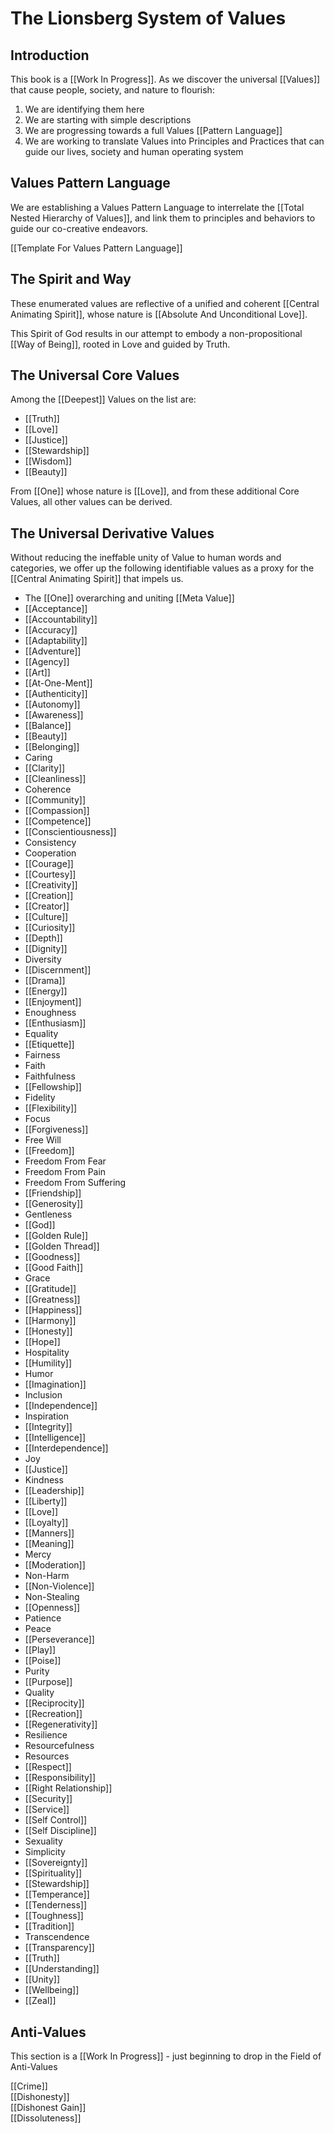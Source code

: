# The Lionsberg System of Values

## Introduction 

This book is a [[Work In Progress]]. As we discover the universal [[Values]] that cause people, society, and nature to flourish: 

1. We are identifying them here
2. We are starting with simple descriptions 
3. We are progressing towards a full Values [[Pattern Language]] 
4. We are working to translate Values into Principles and Practices that can guide our lives, society and human operating system 

## Values Pattern Language

We are establishing a Values Pattern Language to interrelate the [[Total Nested Hierarchy of Values]], and link them to principles and behaviors to guide our co-creative endeavors. 

[[Template For Values Pattern Language]]  

## The Spirit and Way 

These enumerated values are reflective of a unified and coherent [[Central Animating Spirit]], whose nature is [[Absolute And Unconditional Love]]. 

This Spirit of God results in our attempt to embody a non-propositional [[Way of Being]], rooted in Love and guided by Truth.  

## The Universal Core Values 

Among the [[Deepest]] Values on the list are: 
- [[Truth]]  
- [[Love]]  
- [[Justice]]  
- [[Stewardship]]  
- [[Wisdom]]  
- [[Beauty]]  

From [[One]] whose nature is [[Love]], and from these additional Core Values, all other values can be derived. 

## The Universal Derivative Values 

Without reducing the ineffable unity of Value to human words and categories, we offer up the following identifiable values as a proxy for the [[Central Animating Spirit]] that impels us. 

- The [[One]] overarching and uniting [[Meta Value]] 
- [[Acceptance]]  
- [[Accountability]] 
- [[Accuracy]]    
- [[Adaptability]]  
- [[Adventure]]  
- [[Agency]]  
- [[Art]]  
- [[At-One-Ment]]  
- [[Authenticity]]  
- [[Autonomy]]  
- [[Awareness]]  
- [[Balance]]  
- [[Beauty]]  
- [[Belonging]]  
- Caring  
- [[Clarity]]  
- [[Cleanliness]]  
- Coherence  
- [[Community]]  
- [[Compassion]]  
- [[Competence]]  
- [[Conscientiousness]] 
- Consistency  
- Cooperation  
- [[Courage]]  
- [[Courtesy]]  
- [[Creativity]]  
- [[Creation]]  
- [[Creator]]  
- [[Culture]]  
- [[Curiosity]]  
- [[Depth]]  
- [[Dignity]]  
- Diversity  
- [[Discernment]]  
- [[Drama]]  
- [[Energy]]  
- [[Enjoyment]]  
- Enoughness  
- [[Enthusiasm]]  
- Equality  
- [[Etiquette]]  
- Fairness 
- Faith
- Faithfulness  
- [[Fellowship]]  
- Fidelity  
- [[Flexibility]]  
- Focus  
- [[Forgiveness]]  
- Free Will  
- [[Freedom]]  
- Freedom From Fear  
- Freedom From Pain  
- Freedom From Suffering  
- [[Friendship]]  
- [[Generosity]]  
- Gentleness  
- [[God]]  
- [[Golden Rule]]  
- [[Golden Thread]]  
- [[Goodness]]  
- [[Good Faith]]  
- Grace  
- [[Gratitude]]  
- [[Greatness]]  
- [[Happiness]]  
- [[Harmony]]  
- [[Honesty]]  
- [[Hope]]  
- Hospitality  
- [[Humility]]  
- Humor   
- [[Imagination]]  
- Inclusion 
- [[Independence]]  
- Inspiration  
- [[Integrity]] 
- [[Intelligence]]  
- [[Interdependence]]  
- Joy  
- [[Justice]] 
- Kindness  
- [[Leadership]]  
- [[Liberty]]  
- [[Love]]
- [[Loyalty]]  
- [[Manners]]  
- [[Meaning]]  
- Mercy  
- [[Moderation]]  
- Non-Harm  
- [[Non-Violence]]  
- Non-Stealing  
- [[Openness]]  
- Patience  
- Peace  
- [[Perseverance]]  
- [[Play]]  
- [[Poise]]  
- Purity  
- [[Purpose]]  
- Quality  
- [[Reciprocity]]  
- [[Recreation]]  
- [[Regenerativity]]  
- Resilience 
- Resourcefulness  
- Resources  
- [[Respect]]  
- [[Responsibility]]  
- [[Right Relationship]]  
- [[Security]]  
- [[Service]]  
- [[Self Control]]  
- [[Self Discipline]]  
- Sexuality  
- Simplicity  
- [[Sovereignty]] 
- [[Spirituality]]  
- [[Stewardship]]  
- [[Temperance]]  
- [[Tenderness]]  
- [[Toughness]]  
- [[Tradition]]  
- Transcendence  
- [[Transparency]]  
- [[Truth]] 
- [[Understanding]]  
- [[Unity]] 
- [[Wellbeing]]  
- [[Zeal]]  

## Anti-Values 

This section is a [[Work In Progress]] - just beginning to drop in the Field of Anti-Values 

[[Crime]]  
[[Dishonesty]]  
[[Dishonest Gain]]  
[[Dissoluteness]]  

